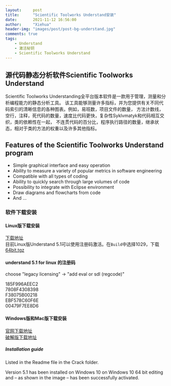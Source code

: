 ```yaml
---
layout:     post
title:      "Scientific Toolworks Understand安装"
date:       2021-11-12 16:56:00
author:     "Xiehua"
header-img: "images/post/post-bg-understand.jpg"
comments: true
tags:
    - Understand
    - 激活秘钥
    - Scientific Toolworks Understand
---
```


## 源代码静态分析软件Scientific Toolworks Understand  

Scientific Toolworks Understanding全平台版本软件是一款用于管理，测量和分析编程能力的静态分析工具。
该工具能够测量许多指标，并为您提供有关不同代码索引的清晰信息的各种图表。例如，易班数，项目文件的数量，
方法计数线，空行，注释，死代码的数量，速度比代码更快，复杂性Syklvmatyk和代码相互交织，类的依赖性在一起，
不连贯代码的百分比，程序执行路径的数量，继承状态，相对于类的方法的权重以及许多其他指标。

## Features of the Scientific Toolworks Understand program

- Simple graphical interface and easy operation  
- Ability to measure a variety of popular metrics in software engineering  
- Compatible with all types of coding
- Ability to quickly search through large volumes of code
- Possibility to integrate with Eclipse environment
- Draw diagrams and flowcharts from code
- And …

### 软件下载安装

#### Linux版下载安装

[下载地址](https://licensing.scitools.com/download-all)  
目前Linux版Understand 5.1可以使用注册码激活。在`Build`中选择1029，下载[64bit.tgz][1]

#### understand 5.1 for linux 的注册码  

choose "legacy licensing" -> "add eval or sdl (regcode)"  

185F996AEEC2  
7808F4308398  
F38075B00218  
EBF578C60F6E  
00479F7EE8D6  

#### Windows版和Mac版下载安装  

[官网下载地址](https://licensing.scitools.com/download)  
[破解版下载地址][2]

##### Installation guide  

Listed in the Readme file in the Crack folder.  

Version 5.1 has been installed on Windows 10 on Windows 10 64 bit editing and – as shown in the image – has been successfully activated.



[1]: https://s3.amazonaws.com/builds.scitools.com/all_builds/b1029/Understand/Understand-5.1.1029-Linux-64bit.tgz
[2]: https://downloadly.net/2020/04/495/03/scientific-toolworks-understand/13/?#/495-scientif-122122111712.html